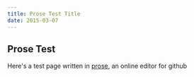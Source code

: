 ```yaml
---
title: Prose Test Title
date: 2015-03-07
---
```

## Prose Test

Here's a test page written in [prose](http://prose.io), an online editor for github
